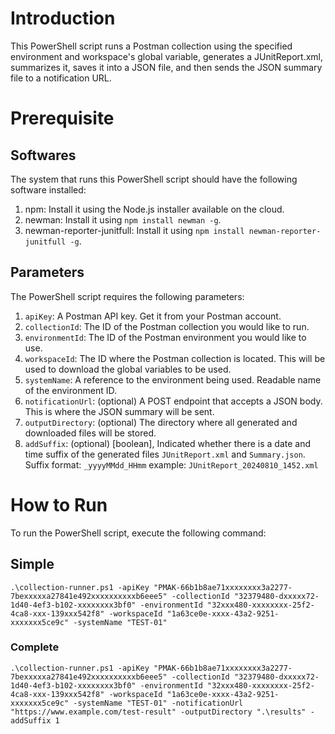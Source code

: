 # Introduction

This PowerShell script runs a Postman collection using the specified environment and workspace's global variable, generates a JUnitReport.xml, summarizes it, saves it into a JSON file, and then sends the JSON summary file to a notification URL.

# Prerequisite

## Softwares

The system that runs this PowerShell script should have the following software installed:
1. npm: Install it using the Node.js installer available on the cloud.
2. newman: Install it using `npm install newman -g`.
3. newman-reporter-junitfull: Install it using `npm install newman-reporter-junitfull -g`.

## Parameters

The PowerShell script requires the following parameters:

1. `apiKey`: A Postman API key. Get it from your Postman account.
2. `collectionId`: The ID of the Postman collection you would like to run.
3. `environmentId`: The ID of the Postman environment you would like to use.
4. `workspaceId`: The ID where the Postman collection is located. This will be used to download the global variables to be used.
5. `systemName`: A reference to the environment being used. Readable name of the environment ID.
6. `notificationUrl`: (optional) A POST endpoint that accepts a JSON body. This is where the JSON summary will be sent.
7. `outputDirectory`: (optional) The directory where all generated and downloaded files will be stored.
8. `addSuffix`: (optional) \[boolean\], Indicated whether there is a date and time suffix of the generated files `JUnitReport.xml` and `Summary.json`. Suffix format: `_yyyyMMdd_HHmm` example: `JUnitReport_20240810_1452.xml`

# How to Run

To run the PowerShell script, execute the following command:
## Simple
`.\collection-runner.ps1 -apiKey "PMAK-66b1b8ae71xxxxxxxx3a2277-7bexxxxxa27841e492xxxxxxxxxxb6eee5" -collectionId "32379480-dxxxxx72-1d40-4ef3-b102-xxxxxxxx3bf0" -environmentId "32xxx480-xxxxxxxx-25f2-4ca8-xxx-139xxx542f8" -workspaceId "1a63ce0e-xxxx-43a2-9251-xxxxxxx5ce9c" -systemName "TEST-01"`

### Complete

`.\collection-runner.ps1 -apiKey "PMAK-66b1b8ae71xxxxxxxx3a2277-7bexxxxxa27841e492xxxxxxxxxxb6eee5" -collectionId "32379480-dxxxxx72-1d40-4ef3-b102-xxxxxxxx3bf0" -environmentId "32xxx480-xxxxxxxx-25f2-4ca8-xxx-139xxx542f8" -workspaceId "1a63ce0e-xxxx-43a2-9251-xxxxxxx5ce9c" -systemName "TEST-01" -notificationUrl "https://www.example.com/test-result" -outputDirectory ".\results" -addSuffix 1`